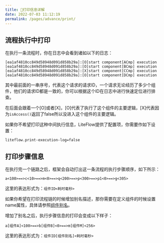 ```yaml
---
title: 🧇打印信息详解
date: 2022-07-03 11:12:19
permalink: /pages/advance/print/
---
```


## 流程执行中打印

在执行一条流程时，你在日志中会看到诸如以下的日志：

```
[ea1af4810cc849d58948d091d858b29a]:[O]start component[ACmp] execution
[ea1af4810cc849d58948d091d858b29a]:[O]start component[BCmp] execution
[ea1af4810cc849d58948d091d858b29a]:[X]start component[CCmp] execution
[ea1af4810cc849d58948d091d858b29a]:[O]start component[DCmp] execution
```

其中最前面的一串序号，代表这个请求的请求ID，一个请求无论经历了多少个组件，他们的请求ID都是一致的，你可以根据这个ID在日志中进行快速定位进行排查。

在后面会跟着一个[O]或者[X]，[O]代表了执行了这个组件的主要逻辑，[X]代表因为`isAccess()`返回了false所以没进入这个组件的主要逻辑。

如果你不希望打印这种中间执行信息，LiteFlow提供了配置项，你需要作如下设置：

```properties
liteflow.print-execution-log=false
```


## 打印步骤信息

在执行完一个链路之后，框架会自动打出这一条流程的执行步骤顺序，如下所示：

```
a<100>==>c<10>==>m<0>==>q<200>==>p<300>==>p1<0>==>g<305>
```

这里的表达形式为：`组件ID<耗时毫秒>`


如果你希望在打印流程链的时候增加别名描述，那你需要在定义组件的时候设置name属性，具体请参照[组件别名](/pages/92ef89/)。

增加了别名之后，执行步骤信息的打印会变成以下样子：
```
a[组件A]<100>==>b[组件B]<0>==>m[组件M]<256>
```

这里的表达形式为：`组件ID[组件别名]<耗时毫秒>`